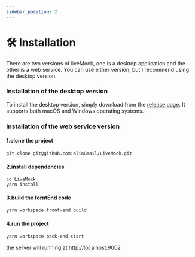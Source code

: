 ```yaml
---
sidebar_position: 2
---
```


# 🛠️ Installation

There are two versions of liveMock, one is a desktop application and the other is a web service. You can use either version, but I recommend using the desktop version.

### Installation of the desktop version

To install the desktop version, simply download from the [release page](https://github.com/alinGmail/LiveMock/releases). It supports both macOS and Windows operating systems.

### Installation of the web service version

#### 1.clone the project

```
git clone git@github.com:alinGmail/LiveMock.git
```

#### 2.install dependencies

```
cd LiveMock
yarn install
```

#### 3.build the forntEnd code

```
yarn workspace front-end build
```

#### 4.run the project

```
yarn workspace back-end start
```

the server will running at http://localhost:9002
